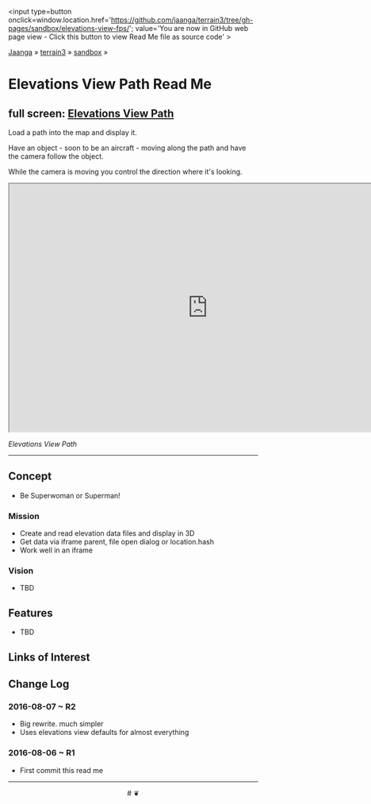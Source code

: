 <span style=display:none; >[You are now in GitHub source code view - click this link to view Read Me file as a web page]
( https://jaanga.github.io/terrain3/#sandbox/elevations-view-path/ "View file as a web page." ) </span>
<input type=button onclick=window.location.href='https://github.com/jaanga/terrain3/tree/gh-pages/sandbox/elevations-view-fps/'; value='You are now in GitHub web page view - Click this button to view Read Me file as source code' >

[Jaanga]( http://jaanga.github.io ) &raquo; [terrain3]( https://jaanga.github.io/terrain3/ ) &raquo;
[sandbox]( https://jaanga.github.io/terrain3/#sandbox/ ) &raquo;


Elevations View Path Read Me
===


## full screen: [Elevations View Path]( https://jaanga.github.io/terrain3/sandbox/elevations-view-path/ )

Load a path into the map and display it.

Have an object - soon to be an aircraft - moving along the path and have the camera follow the object.

While the camera is moving you control the direction where it's looking.



<img src="" style=display:none; width=800 >

<iframe src="https://jaanga.github.io/terrain3/sandbox/elevations-view-path/index.html" width=800px height=500px onload=this.contentWindow.controls.enableZoom=false; ></iframe>

_Elevations View Path_

***


## Concept

* Be Superwoman or Superman!

### Mission

* Create and read elevation data files and display in 3D
* Get data via iframe parent, file open dialog or location.hash
* Work well in an iframe


### Vision

* TBD


## Features

* TBD


## Links of Interest


## Change Log

### 2016-08-07 ~ R2

* Big rewrite. much simpler
* Uses elevations view defaults for almost everything


### 2016-08-06 ~ R1

* First commit this read me



***

<center title='Jaanga ~ your 3D happy place' >
# <a href=javascript:window.scrollTo(0,0); style=text-decoration:none; > ❦ </a>
</center>
